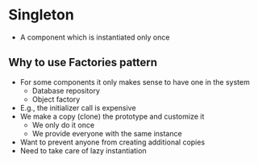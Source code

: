 # Singleton
 * A component which is instantiated only once

## Why to use Factories pattern
* For some components it only makes sense to have one in the system
   - Database repository
   - Object factory
* E.g., the initializer call is expensive
* We make a copy (clone) the prototype and customize it
   - We only do it once
   - We provide everyone with the same instance
* Want to prevent anyone from creating additional copies
* Need to take care of lazy instantiation